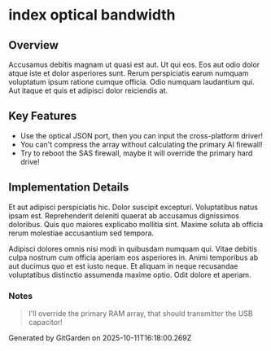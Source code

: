 # index optical bandwidth

## Overview
Accusamus debitis magnam ut quasi est aut. Ut qui eos. Eos aut odio dolor atque iste et dolor asperiores sunt. Rerum perspiciatis earum numquam voluptatum ipsum ratione cumque officia. Odio numquam laudantium qui. Aut itaque et quis et adipisci dolor reiciendis at.

## Key Features
- Use the optical JSON port, then you can input the cross-platform driver!
- You can't compress the array without calculating the primary AI firewall!
- Try to reboot the SAS firewall, maybe it will override the primary hard drive!

## Implementation Details
Et aut adipisci perspiciatis hic. Dolor suscipit excepturi. Voluptatibus natus ipsam est. Reprehenderit deleniti quaerat ab accusamus dignissimos doloribus. Quis quo maiores explicabo mollitia sint. Maxime soluta ab officia rerum molestiae accusantium sed tempora.
 Adipisci dolores omnis nisi modi in quibusdam numquam qui. Vitae debitis culpa nostrum cum officia aperiam eos asperiores in. Animi temporibus ab aut ducimus quo et est iusto neque. Et aliquam in neque recusandae voluptatibus distinctio assumenda maxime optio. Odit dolore et aperiam.

### Notes
> I'll override the primary RAM array, that should transmitter the USB capacitor!

Generated by GitGarden on 2025-10-11T16:18:00.269Z